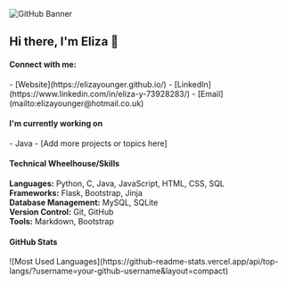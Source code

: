 ![GitHub Banner](link-to-your-image/GitHubProfileBanner.png)

## Hi there, I'm Eliza 👋

<h4> Connect with me: </h4>
- [Website](https://elizayounger.github.io/)
- [LinkedIn](https://www.linkedin.com/in/eliza-y-73928283/)
- [Email](mailto:elizayounger@hotmail.co.uk)

<h4> I'm currently working on </h4>
- Java
- [Add more projects or topics here]

<h4> Technical Wheelhouse/Skills </h4>

**Languages:** Python, C, Java, JavaScript, HTML, CSS, SQL  
**Frameworks:** Flask, Bootstrap, Jinja  
**Database Management:** MySQL, SQLite  
**Version Control:** Git, GitHub  
**Tools:** Markdown, Bootstrap

<h4> GitHub Stats </h4>
![Most Used Languages](https://github-readme-stats.vercel.app/api/top-langs/?username=your-github-username&layout=compact)


<!--
**elizayounger/elizayounger** is a ✨ _special_ ✨ repository because its `README.md` (this file) appears on your GitHub profile.

Here are some ideas to get you started:

- 🔭 I’m currently working on ...
- 🌱 I’m currently learning ...
- 👯 I’m looking to collaborate on ...
- 🤔 I’m looking for help with ...
- 💬 Ask me about ...
- 📫 How to reach me: ...
- 😄 Pronouns: ...
- ⚡ Fun fact: ...
-->
